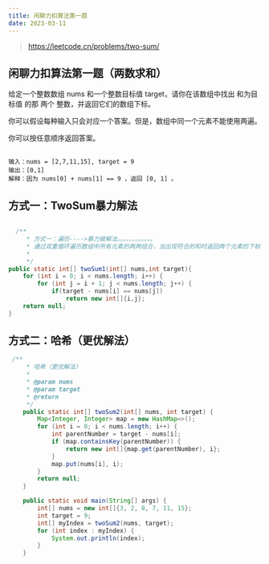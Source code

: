 ```yaml
---
title: 闲聊力扣算法第一题
date: 2023-03-11
---
```


> https://leetcode.cn/problems/two-sum/

## 闲聊力扣算法第一题（两数求和）

给定一个整数数组 nums 和一个整数目标值 target，请你在该数组中找出 和为目标值 的那 两个 整数，并返回它们的数组下标。

你可以假设每种输入只会对应一个答案。但是，数组中同一个元素不能使用两遍。

你可以按任意顺序返回答案。

```

输入：nums = [2,7,11,15], target = 9
输出：[0,1]
解释：因为 nums[0] + nums[1] == 9 ，返回 [0, 1] 。

```

## 方式一：TwoSum暴力解法

```java

  /**
     * 方式一：遍历---->暴力破解法。。。。。。。。。。。。
     * 通过双重循环遍历数组中所有元素的两两组合，当出现符合的和时返回两个元素的下标
     *
     */
public static int[] twoSum1(int[] nums,int target){
	for (int i = 0; i < nums.length; i++) {
		for (int j = i + 1; j < nums.length; j++) {
			if(target - nums[i] == nums[j])
				return new int[]{i,j};
	return null;
}
```

## 方式二：哈希（更优解法）
```java
 /**
     * 哈希（更优解法）
     *
     * @param nums
     * @param target
     * @return
     */
    public static int[] twoSum2(int[] nums, int target) {
        Map<Integer, Integer> map = new HashMap<>();
        for (int i = 0; i < nums.length; i++) {
            int parentNumber = target - nums[i];
            if (map.containsKey(parentNumber)) {
                return new int[]{map.get(parentNumber), i};
            }
            map.put(nums[i], i);
        }
        return null;
    }

    public static void main(String[] args) {
        int[] nums = new int[]{3, 2, 8, 7, 11, 15};
        int target = 9;
        int[] myIndex = twoSum2(nums, target);
        for (int index : myIndex) {
            System.out.println(index);
        }
    }

```



